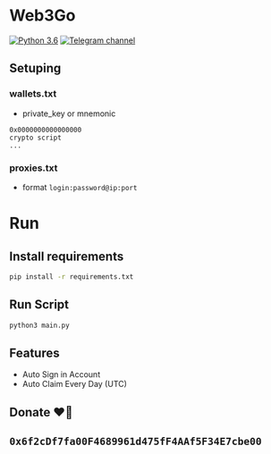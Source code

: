 # Web3Go

[![Python 3.6](https://img.shields.io/badge/python-3.10-blue.svg)](https://www.python.org/downloads/release/python-31011/)
[![Telegram channel](https://img.shields.io/endpoint?url=https://runkit.io/damiankrawczyk/telegram-badge/branches/master?url=https://t.me/cryptoscriptx)](https://t.me/cryptoscriptx)

## Setuping
### wallets.txt
- private_key or mnemonic
```
0x0000000000000000
crypto script
...
```
### proxies.txt
- format `login:password@ip:port`

# Run

## Install requirements
```sh
pip install -r requirements.txt
```
## Run Script
```sh
python3 main.py
```

## Features

- Auto Sign in Account
- Auto Claim Every Day (UTC)

## Donate ❤️‍🔥
## `0x6f2cDf7fa00F4689961d475fF4AAf5F34E7cbe00`
